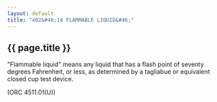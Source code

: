```yaml
---
layout: default 
title: "402&#46;14 FLAMMABLE LIQUID&#46;"
---
```


{{ page.title }}
----------------

"Flammable liquid" means any liquid that has a flash point of seventy
degrees Fahrenheit, or less, as determined by a tagliabue or equivalent
closed cup test device.

(ORC 4511.01(U))
